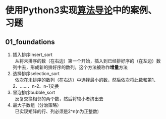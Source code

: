 # 使用Python3实现[算法导论](https://book.douban.com/subject/20432061/)中的案例、习题
## 01_foundations
1. 插入排序insert_sort<br>
&ensp;从将未排序的数（在右边）第一个开始，插入到已经排好序的（在左边）数列中去，形成新的排好序的数列。这个方法被称作**增量**方法
1. 选择排序selection_sort<br>
&ensp;依次在未排序的数列（在右边）中选择最小的数，然后依次将此数和第1、2、……、n-2、n-1交换
1. 冒泡排序bubble_sort<br>
&ensp;反复交换相邻的两个数，然后将较小者挤出去
1. 最大子数组（分治策略）<br>
&ensp;已实现矩阵的行、列必须是2^n(n为正整数)
